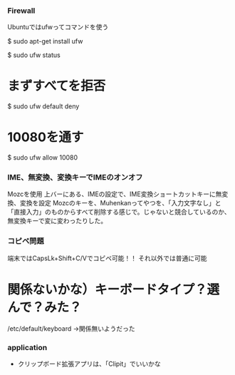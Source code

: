 ### Firewall

Ubuntuではufwってコマンドを使う

$ sudo apt-get install ufw

$ sudo ufw status

# まずすべてを拒否
$ sudo ufw default deny

# 10080を通す
$ sudo ufw allow 10080



### IME、無変換、変換キーでIMEのオンオフ
Mozcを使用
上バーにある、IMEの設定で、IME変換ショートカットキーに無変換、変換を設定
Mozcのキーを、Muhenkanってやつを、「入力文字なし」と「直接入力」のものからすべて削除する感じで。じゃないと競合しているのか、無変換キーで変に変わったりした。


### コピペ問題

端末ではCapsLk+Shift+C/Vでコピペ可能！！
それ以外では普通に可能


# 関係ないかな）キーボードタイプ？選んで？みた？
/etc/default/keyboard
->関係無いようだった



### application

* クリップボード拡張アプリは、「Clipit」でいいかな

